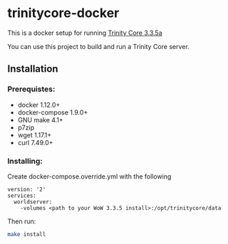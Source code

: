 # trinitycore-docker
This is a docker setup for running [Trinity Core 3.3.5a](https://github.com/TrinityCore/TrinityCore/tree/3.3.5)

You can use this project to build and run a Trinity Core server.

## Installation
### Prerequistes:
* docker 1.12.0+
* docker-compose 1.9.0+
* GNU make 4.1+
* p7zip
* wget 1.17.1+
* curl 7.49.0+

### Installing:
Create docker-compose.override.yml with the following

```
version: '2'
services:
  worldserver:
    -volumes <path to your WoW 3.3.5 install>:/opt/trinitycore/data
```
Then run:
```bash
make install
```
